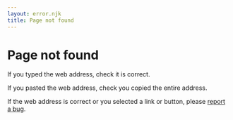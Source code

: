 ```yaml
---
layout: error.njk
title: Page not found
---
```


# Page not found

If you typed the web address, check it is correct.

If you pasted the web address, check you copied the entire address.

If the web address is correct or you selected a link or button, please [report a bug](https://github.com/nationalarchives/design-system/issues/new?assignees=ahosgood&labels=bug&projects=&template=bug.yml&title=).
